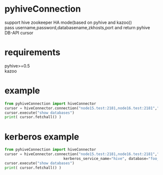 # pyhiveConnection
support hive zookeeper HA mode(based on pyhive and kazoo)) \
pass username,password,databasename,zkhosts,port and return pyhive DB-API cursor
# requirements
pyhive>=0.5 \
kazoo
# example
```python
from pyhiveConnection import hiveConnector
cursor = hiveConnector.connection("node15.test:2181,node16.test:2181","/hiveserver2","serverUri",username="foo", passwd="foo_passwd", database="foo_db")
cursor.execute("show databases")
print( cursor.fetchall() )
```
# kerberos example
```python
from pyhiveConnection import hiveConnector
cursor = hiveConnector.connection("node15.test:2181,node16.test:2181","/hiveserver2","serverUri",username="foo",auth='KERBEROS',
                           kerberos_service_name="hive", database="foo_db")
cursor.execute("show databases")
print( cursor.fetchall() )
```
